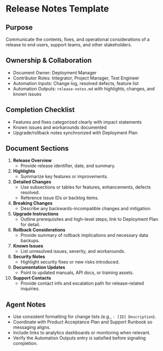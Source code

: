 # Release Notes Template

## Purpose

Communicate the contents, fixes, and operational considerations of a release to end users, support teams,
and other stakeholders.

## Ownership & Collaboration

- Document Owner: Deployment Manager
- Contributor Roles: Integrator, Project Manager, Test Engineer
- Automation Inputs: Change log, resolved defects, feature list
- Automation Outputs: `release-notes.md` with highlights, changes, and known issues

## Completion Checklist

- Features and fixes categorized clearly with impact statements
- Known issues and workarounds documented
- Upgrade/rollback notes synchronized with Deployment Plan

## Document Sections

1. **Release Overview**
   - Provide release identifier, date, and summary.
2. **Highlights**
   - Summarize key features or improvements.
3. **Detailed Changes**
   - Use subsections or tables for features, enhancements, defects resolved.
   - Reference issue IDs or backlog items.
4. **Breaking Changes**
   - Describe any backwards-incompatible changes and mitigation.
5. **Upgrade Instructions**
   - Outline prerequisites and high-level steps; link to Deployment Plan for detail.
6. **Rollback Considerations**
   - Provide summary of rollback implications and necessary data backups.
7. **Known Issues**
   - List unresolved issues, severity, and workarounds.
8. **Security Notes**
   - Highlight security fixes or new risks introduced.
9. **Documentation Updates**
   - Point to updated manuals, API docs, or training assets.
10. **Support Contacts**
    - Provide contact info and escalation path for release-related inquiries.

## Agent Notes

- Use consistent formatting for change lists (e.g., `- [ID] Description`).
- Coordinate with Product Acceptance Plan and Support Runbook so messaging aligns.
- Include links to analytics dashboards or monitoring when relevant.
- Verify the Automation Outputs entry is satisfied before signaling completion.
